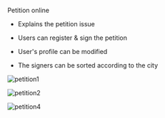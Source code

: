Petition online
- Explains the petition issue

- Users can register & sign the petition

- User's profile can be modified

- The signers can be sorted according to the city

![petition1](https://github.com/osamasenam/petition/assets/71031601/c293274c-33e4-44a4-b3eb-2ad5f8e4c335)

![petition2](https://github.com/osamasenam/petition/assets/71031601/88125746-5c86-473d-a3a9-5c81b43238ed)

![petition4](https://github.com/osamasenam/petition/assets/71031601/a2b5cb2e-5e0f-43ac-9d33-78615d9c5712)
